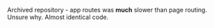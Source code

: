 Archived repository - app routes was **much** slower than page routing. Unsure why. Almost identical code.
